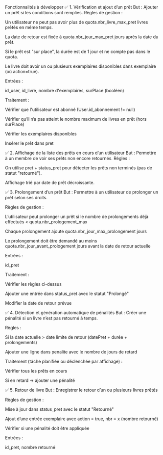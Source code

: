 Fonctionnalités à développer
✅ 1. Vérification et ajout d’un prêt
But : Ajouter un prêt si les conditions sont remplies.
Règles de gestion :

Un utilisateur ne peut pas avoir plus de quota.nbr_livre_max_pret livres prêtés en même temps.

La date de retour est fixée à quota.nbr_jour_max_pret jours après la date du prêt.

Si le prêt est "sur place", la durée est de 1 jour et ne compte pas dans le quota.

Le livre doit avoir un ou plusieurs exemplaires disponibles dans exemplaire (où action=true).

Entrées :

id_user, id_livre, nombre d'exemplaires, surPlace (booléen)

Traitement :

Vérifier que l'utilisateur est abonné (User.id_abonnement != null)

Vérifier qu’il n’a pas atteint le nombre maximum de livres en prêt (hors surPlace)

Vérifier les exemplaires disponibles

Insérer le prêt dans pret

✅ 2. Affichage de la liste des prêts en cours d’un utilisateur
But : Permettre à un membre de voir ses prêts non encore retournés.
Règles :

On utilise pret + status_pret pour détecter les prêts non terminés (pas de statut "retourné").

Affichage trié par date de prêt décroissante.

✅ 3. Prolongement d’un prêt
But : Permettre à un utilisateur de prolonger un prêt selon ses droits.

Règles de gestion :

L’utilisateur peut prolonger un prêt si le nombre de prolongements déjà effectués < quota.nbr_prologement_max

Chaque prolongement ajoute quota.nbr_jour_max_prolongement jours

Le prolongement doit être demandé au moins quota.nbr_jour_avant_prologement jours avant la date de retour actuelle

Entrées :

id_pret

Traitement :

Vérifier les règles ci-dessus

Ajouter une entrée dans status_pret avec le statut "Prolongé"

Modifier la date de retour prévue

✅ 4. Détection et génération automatique de pénalités
But : Créer une pénalité si un livre n’est pas retourné à temps.

Règles :

Si la date actuelle > date limite de retour (datePret + durée + prolongements)

Ajouter une ligne dans penalite avec le nombre de jours de retard

Traitement (tâche planifiée ou déclenchée par affichage) :

Vérifier tous les prêts en cours

Si en retard → ajouter une pénalité

✅ 5. Retour de livre
But : Enregistrer le retour d’un ou plusieurs livres prêtés

Règles de gestion :

Mise à jour dans status_pret avec le statut "Retourné"

Ajout d’une entrée exemplaire avec action = true, nbr = x (nombre retourné)

Vérifier si une pénalité doit être appliquée

Entrées :

id_pret, nombre retourné

